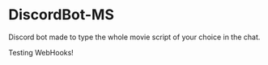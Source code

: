 # DiscordBot-MS
Discord bot made to type the whole movie script of your choice in the chat.

Testing WebHooks!
